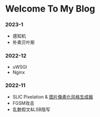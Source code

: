 <!-- ---
hide:
  - toc
--- -->

# Welcome To My Blog

### 2023-1

- 感知机
- 朴素贝叶斯

### 2022-12

- uWSGI
- Nginx

### 2022-11

- SLIC Pixelation & [图片像素化风格生成器](https://alexair059.github.io/SLIC-Pixelation/)
- FGSM攻击
- 乱数假文&LSB隐写